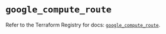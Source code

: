 # `google_compute_route`

Refer to the Terraform Registry for docs: [`google_compute_route`](https://registry.terraform.io/providers/hashicorp/google/5.12.0/docs/resources/compute_route).
